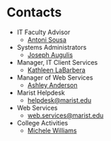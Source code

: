 # Contacts

- IT Faculty Advisor
  - [Antoni Sousa](mailto:antoni.sousa@marist.edu)
- Systems Administrators
  - [Joseph Augulis](mailto:joseph.augulis@marist.edu)
- Manager, IT Client Services
  - [Kathleen LaBarbera](mailto:kathleen.labarbera@marist.edu)
- Manager of Web Services
  - [Ashley Anderson](mailto:ashley.anderson1@marist.edu)
- Marist Helpdesk
  - [helpdesk@marist.edu](mailto:helpdesk@marist.edu)
- Web Services
  - [web.services@marist.edu](mailto:web.services@marist.edu)
- College Activities
  - [Michele Williams](mailto:michele.williams@marist.edu)

 
